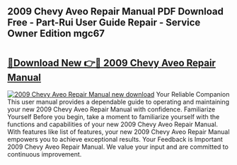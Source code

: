 ## 2009 Chevy Aveo Repair Manual PDF Download Free - Part-Rui User Guide Repair - Service Owner Edition mgc67

# <h2><a href="http://bc4476.oget.top/?id=2009+Chevy+Aveo+Repair+Manual">🔗Download New 👉🔴 2009 Chevy Aveo Repair Manual</a></h2>

[![2009 Chevy Aveo Repair Manual new download](https://i.imgur.com/5g1atiW.png)](http://bc4476.oget.top/?id=2009+Chevy+Aveo+Repair+Manual)
Your Reliable Companion This user manual provides a dependable guide to operating and maintaining your new 2009 Chevy Aveo Repair Manual with confidence. Familiarize Yourself Before you begin, take a moment to familiarize yourself with the functions and capabilities of your new 2009 Chevy Aveo Repair Manual. With features like list of features, your new 2009 Chevy Aveo Repair Manual empowers you to achieve exceptional results. Your Feedback is Important 2009 Chevy Aveo Repair Manual. We value your input and are committed to continuous improvement.

